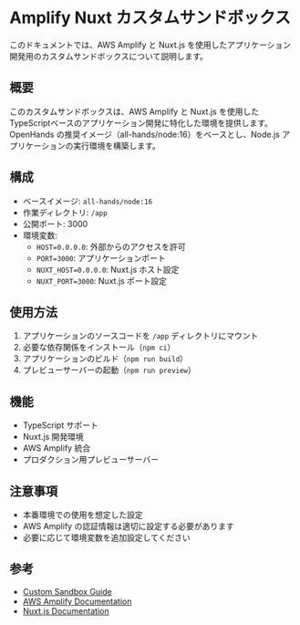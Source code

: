 # Amplify Nuxt カスタムサンドボックス

このドキュメントでは、AWS Amplify と Nuxt.js を使用したアプリケーション開発用のカスタムサンドボックスについて説明します。

## 概要

このカスタムサンドボックスは、AWS Amplify と Nuxt.js を使用したTypeScriptベースのアプリケーション開発に特化した環境を提供します。
OpenHands の推奨イメージ（all-hands/node:16）をベースとし、Node.js アプリケーションの実行環境を構築します。

## 構成

- ベースイメージ: `all-hands/node:16`
- 作業ディレクトリ: `/app`
- 公開ポート: 3000
- 環境変数:
  - `HOST=0.0.0.0`: 外部からのアクセスを許可
  - `PORT=3000`: アプリケーションポート
  - `NUXT_HOST=0.0.0.0`: Nuxt.js ホスト設定
  - `NUXT_PORT=3000`: Nuxt.js ポート設定

## 使用方法

1. アプリケーションのソースコードを `/app` ディレクトリにマウント
2. 必要な依存関係をインストール（`npm ci`）
3. アプリケーションのビルド（`npm run build`）
4. プレビューサーバーの起動（`npm run preview`）

## 機能

- TypeScript サポート
- Nuxt.js 開発環境
- AWS Amplify 統合
- プロダクション用プレビューサーバー

## 注意事項

- 本番環境での使用を想定した設定
- AWS Amplify の認証情報は適切に設定する必要があります
- 必要に応じて環境変数を追加設定してください

## 参考

- [Custom Sandbox Guide](https://docs.all-hands.dev/modules/usage/how-to/custom-sandbox-guide)
- [AWS Amplify Documentation](https://docs.amplify.aws/)
- [Nuxt.js Documentation](https://nuxtjs.org/)